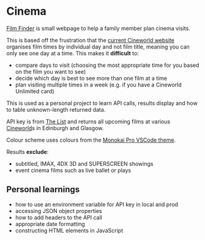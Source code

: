 # Cinema

[Film Finder](https://cinema.netlify.com) is small webpage to help a family member plan cinema visits.

This is based off the frustration that the [current Cineworld website](https//www.cineworld.co.uk) organises film times by individual day and not film title, meaning you can only see one day at a time. This makes it **difficult** to:

- compare days to visit (choosing the most appropriate time for you based on the film you want to see)
- decide which day is best to see more than one film at a time
- plan visiting multiple times in a week (e.g. if you have a Cineworld Unlimited card)

This is used as a personal project to learn API calls, results display and how to table unknown-length returned data.

API key is from [The List](https://api.thelist.co.uk) and returns all upcoming films at various [Cineworld](https://www.cineworld.co.uk/)s in Edinburgh and Glasgow.

Colour scheme uses colours from the [Monokai Pro VSCode theme](https://www.monokai.pro/).

Results **exclude**:
- subtitled, IMAX, 4DX 3D and SUPERSCREEN showings
- event cinema films such as live ballet or plays

## Personal learnings

- how to use an environment variable for API key in local and prod
- accessing JSON object properties
- how to add headers to the API call
- appropriate date formatting
- constructing HTML elements in JavaScript
